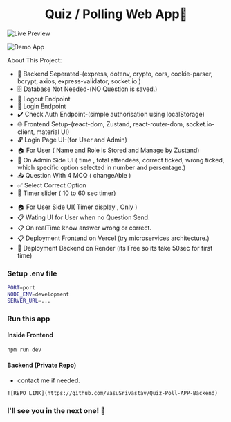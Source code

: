 <h1 align="center">Quiz / Polling Web App📜 </h1>

![Live Preview](https://quiz-poll-app.vercel.app)

<!-- ![Demo App](/frontend/src/assets/uber.gif) -->
![Demo App](/frontend/src/assets/)



About This Project:

-   🔧 Backend Seperated-(express, dotenv, crypto, cors, cookie-parser, bcrypt, axios, express-validator, socket.io )
-   🗄️ Database Not Needed-(NO Question is saved.)
-   🚪 Logout Endpoint
-   🔑 Login Endpoint
-   ✔️ Check Auth Endpoint-(simple authorisation using localStorage)
-   🌐 Frontend Setup-(react-dom, Zustand, react-router-dom, socket.io-client, material UI)
-   🔓 Login Page UI-(for User and Admin)
-   🏠 For User ( Name and Role is Stored and Manage by Zustand)
-   📧 On Admin Side UI ( time , total attendees, correct ticked, wrong ticked, which specific option selected in number and persentage.)
-   📤 Question With 4 MCQ ( changeAble )
-   ✅ Select Correct Option
-   🔄 Timer slider ( 10 to 60 sec timer)
<!-- -   🔒 Driver Confirmed and OTP handle -->
<!-- -   🔑 Ride finished page -->
-   🏠 For User Side UI( Timer display , Only )
-   📋 Wating UI for User when no Question Send.
-   📋 On realTime know answer wrong or correct.
-   📋 Deployment Frontend on Vercel (try microservices architecture.)
-   🚀 Deployment Backend on Render (its Free so its take 50sec for first time)

### Setup .env file

```bash
PORT=port
NODE_ENV=development
SERVER_URL=...
```

### Run this app 
#### Inside Frontend

```shell
npm run dev
```

<!-- ### Start the app -->
#### Backend (Private Repo)
- contact me if needed.

```shell
![REPO LINK](https://github.com/VasuSrivastav/Quiz-Poll-APP-Backend)
```

### I'll see you in the next one! 🚀